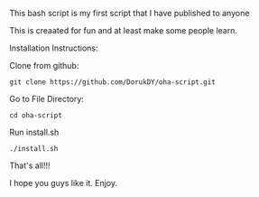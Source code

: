 This bash script is my first script that I have published to anyone

This is creaated for fun and at least make some people learn.

Installation Instructions:

Clone from github:

    git clone https://github.com/DorukDY/oha-script.git

Go to File Directory:

    cd oha-script

Run install.sh

    ./install.sh

That's all!!!

I hope you guys like it. Enjoy.
